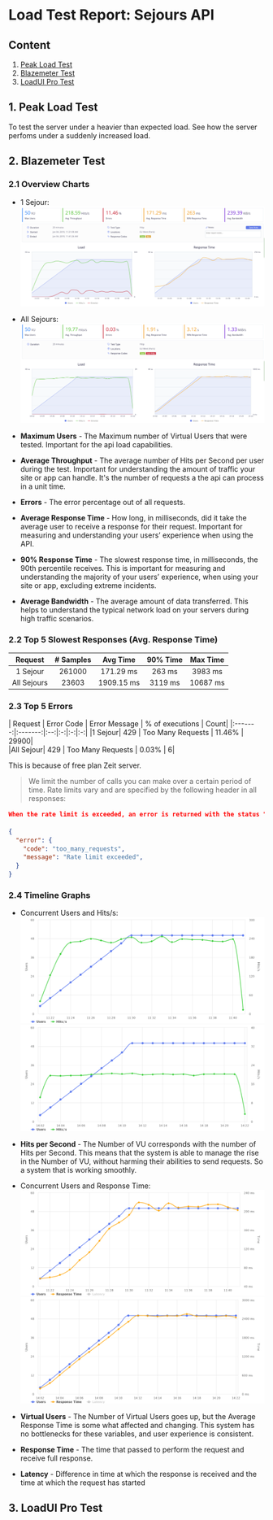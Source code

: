 # Load Test Report: Sejours API

## Content
1. [ Peak Load Test ](#50users)
1. [ Blazemeter Test ](#50users)
1. [ LoadUI Pro Test ](#summary)


<a name="50users"></a>

## 1. Peak Load Test 

To test the server under a heavier than expected load. See how the server perfoms under a suddenly increased load.


<a name="summary"></a>

## 2. Blazemeter Test

### 2.1 Overview Charts

- 1 Sejour:
![summary](./blazemeter_1sejour.png "Summary with 50 users")

- All Sejours:
![summary](./summary_50_users.png "Summary with 50 users")

- **Maximum Users** - The Maximum number of Virtual Users that were tested. Important for the api load capabilities.

- **Average Throughput** - The average number of Hits per Second per user during the test. Important for understanding the amount of traffic your site or app can handle. It's the number of requests a the api can process in a unit time.

- **Errors** -  The error percentage out of all requests.

- **Average Response Time** - How long, in milliseconds, did it take the average user to receive a response for their request. Important for measuring and understanding your users’ experience when using the API.

- **90% Response Time** - The slowest response time, in milliseconds, the 90th percentile receives. This is important for measuring and understanding the majority of your users’ experience, when using your site or app, excluding extreme incidents.

- **Average Bandwidth** - The average amount of data transferred. This helps to understand the typical network load on your servers during high traffic scenarios.



### 2.2 Top 5 Slowest Responses (Avg. Response Time)
| Request | # Samples           | Avg Time  | 90% Time | Max Time |
|:-------:|:--:|:-:|:-:|:-:|
|    1 Sejour   |   261000 | 171.29 ms  |  263 ms |  3983 ms |
|     All Sejours    |  23603  | 1909.15 ms |3119 ms   |  10687 ms |


### 2.3 Top 5 Errors
| Request | Error Code | Error Message         | % of executions  | Count| 
|:-------:|:-------:|:--:|:-:|:-:|:-:|
|1 Sejour|    429   |   Too Many Requests | 11.46% |  29900|  
|All Sejour|    429   |   Too Many Requests | 0.03% |  6| 

This is because of free plan Zeit server. 
> We limit the number of calls you can make over a certain period of time. Rate limits vary and are specified by the following header in all responses:

```json
When the rate limit is exceeded, an error is returned with the status "429 Too Many Requests":

{
  "error": {
    "code": "too_many_requests",
    "message": "Rate limit exceeded",
  }
}
```



### 2.4 Timeline Graphs
- Concurrent Users and Hits/s:
![timeline](./1Sejour_ConcurrentUsers_ResponseTime.png "Timeline Report")
![timeline](./ConcurrentUsers_Hits.png "Timeline Report")

- **Hits per Second** - The Number of VU corresponds with the number of Hits per Second. This means that the system is able to manage the rise in the Number of VU, without harming their abilities to send requests. So a system that is working smoothly.

- Concurrent Users and Response Time:
![timeline](./1Sejour_ConcurrentUsers_Hits.png "Timeline Report")
![timeline](./ConcurrentUsers_ResponseTime.png "Timeline Report")

- **Virtual Users** - The Number of Virtual Users goes up, but the Average Response Time is some what affected and changing. This system has no bottlenecks for these variables, and user experience is consistent.

- **Response Time** - The time that passed to perform the request and receive full response.

- **Latency** -  Difference in time at which the response is received and the time at which the request has started

## 3. LoadUI Pro Test
